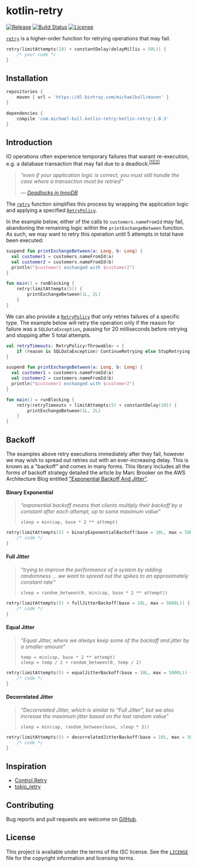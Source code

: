 # kotlin-retry

[![Release](https://api.bintray.com/packages/michaelbull/maven/kotlin-retry/images/download.svg)](https://bintray.com/michaelbull/maven/kotlin-retry/_latestVersion) [![Build Status](https://travis-ci.org/michaelbull/kotlin-retry.svg?branch=master)](https://travis-ci.org/michaelbull/kotlin-retry) [![License](https://img.shields.io/github/license/michaelbull/kotlin-retry.svg)](https://github.com/michaelbull/kotlin-retry/blob/master/LICENSE)

[`retry`][retry] is a higher-order function for retrying operations that may fail.

```kotlin
retry(limitAttempts(10) + constantDelay(delayMillis = 50L)) {
    /* your code */
}
```

## Installation

```groovy
repositories {
    maven { url = 'https://dl.bintray.com/michaelbull/maven' }
}

dependencies {
    compile 'com.michael-bull.kotlin-retry:kotlin-retry:1.0.3'
}
```

## Introduction

IO operations often experience temporary failures that warant re-execution, 
e.g. a database transaction that may fail due to a deadlock.<sup>[[1]][innodb-deadlocks][[2]][postgres-deadlocks]</sup>

> _“even if your application logic is correct, you must still handle the case
>  where a transaction must be retried”_
>
> — _[Deadlocks in InnoDB][innodb-deadlocks]_ 
 
The [`retry`][retry] function simplifies this process by wrapping the
application logic and applying a specified [`RetryPolicy`][retry-policy].

In the example below, either of the calls to `customers.nameFromId` may fail,
abandoning the remaining logic within the `printExchangeBetween` function. As
such, we may want to retry this operation until 5 attempts in total have been
executed:

```kotlin
suspend fun printExchangeBetween(a: Long, b: Long) {
  val customer1 = customers.nameFromId(a)
  val customer2 = customers.nameFromId(b)
  println("$customer1 exchanged with $customer2")
}

fun main() = runBlocking {
    retry(limitAttempts(5)) { 
        printExchangeBetween(1L, 2L)
    }
}
```

We can also provide a [`RetryPolicy`][retry-policy] that only retries failures
of a specific type. The example below will retry the operation only if the
reason for failure was a `SQLDataException`, pausing for 20 milliseconds before
retrying and stopping after 5 total attempts.

```kotlin
val retryTimeouts: RetryPolicy<Throwable> = {
    if (reason is SQLDataException) ContinueRetrying else StopRetrying
}

suspend fun printExchangeBetween(a: Long, b: Long) {
  val customer1 = customers.nameFromId(a)
  val customer2 = customers.nameFromId(b)
  println("$customer1 exchanged with $customer2")
}

fun main() = runBlocking {
    retry(retryTimeouts + limitAttempts(5) + constantDelay(20)) { 
        printExchangeBetween(1L, 2L)
    }
}
```

## Backoff

The examples above retry executions immediately after they fail, however we may
wish to spread out retries out with an ever-increasing delay. This is known as
a "backoff" and comes in many forms. This library includes all the forms of
backoff strategy detailed the article by Marc Brooker on the AWS Architecture
Blog entitled ["Exponential Backoff And Jitter"][aws-backoff].

#### Binary Exponential

> _“exponential backoff means that clients multiply their backoff by a constant
>   after each attempt, up to some maximum value”_
>
> ```
> sleep = min(cap, base * 2 ** attempt)
> ```

```kotlin
retry(limitAttempts(5) + binaryExponentialBackoff(base = 10L, max = 5000L)) {
    /* code */
}
```

#### Full Jitter

> _“trying to improve the performance of a system by adding randomness ... we
>  want to spread out the spikes to an approximately constant rate”_
>
> ```
> sleep = random_between(0, min(cap, base * 2 ** attempt))
> ```

```kotlin
retry(limitAttempts(5) + fullJitterBackoff(base = 10L, max = 5000L)) {
    /* code */
}
```

#### Equal Jitter

> _“Equal Jitter, where we always keep some of the backoff and jitter by a
>   smaller amount”_
>
> ```
> temp = min(cap, base * 2 ** attempt)
> sleep = temp / 2 + random_between(0, temp / 2)
> ```

```kotlin
retry(limitAttempts(5) + equalJitterBackoff(base = 10L, max = 5000L)) {
    /* code */
}
```

#### Decorrelated Jitter

> _“Decorrelated Jitter, which is similar to “Full Jitter”, but we also
>   increase the maximum jitter based on the last random value”_
>
> ```
> sleep = min(cap, random_between(base, sleep * 3))
> ```

```kotlin
retry(limitAttempts(5) + decorrelatedJitterBackoff(base = 10L, max = 5000L)) {
    /* code */
}
```

## Inspiration

- [Control.Retry](http://hackage.haskell.org/package/retry-0.8.0.1/docs/Control-Retry.html)
- [tokio_retry](https://docs.rs/tokio-retry/0.2.0/tokio_retry/)

## Contributing

Bug reports and pull requests are welcome on [GitHub][github].

## License

This project is available under the terms of the ISC license. See the
[`LICENSE`](LICENSE) file for the copyright information and licensing terms.

[github]: https://github.com/michaelbull/kotlin-retry
[retry]: https://github.com/michaelbull/kotlin-retry/blob/master/src/main/kotlin/com/github/michaelbull/retry/Retry.kt
[innodb-deadlocks]: https://dev.mysql.com/doc/refman/8.0/en/innodb-deadlocks.html
[postgres-deadlocks]: https://www.postgresql.org/docs/current/explicit-locking.html#LOCKING-DEADLOCKS
[retry-policy]: https://github.com/michaelbull/kotlin-retry/blob/master/src/main/kotlin/com/github/michaelbull/retry/policy/RetryPolicy.kt
[aws-backoff]: https://aws.amazon.com/blogs/architecture/exponential-backoff-and-jitter/
[haskell-retry]: http://hackage.haskell.org/package/retry-0.8.0.1/docs/Control-Retry.html
